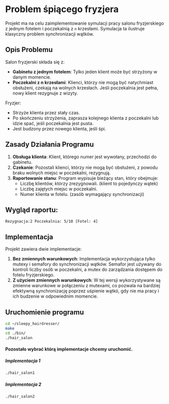 # Problem śpiącego fryzjera

Projekt ma na celu zaimplementowanie symulacji pracy salonu fryzjerskiego z jednym fotelem i poczekalnią z `n` krzesłami. Symulacja ta ilustruje klasyczny problem synchronizacji wątków.

## Opis Problemu

Salon fryzjerski składa się z:
- **Gabinetu z jednym fotelem**: Tylko jeden klient może być strzyżony w danym momencie.
- **Poczekalni z n krzesłami**: Klienci, którzy nie mogą być natychmiast obsłużeni, czekają na wolnych krzesłach. Jeśli poczekalnia jest pełna, nowy klient rezygnuje z wizyty.

Fryzjer:
- Strzyże klienta przez stały czas.
- Po skończeniu strzyżenia, zaprasza kolejnego klienta z poczekalni lub idzie spać, jeśli poczekalnia jest pusta.
- Jest budzony przez nowego klienta, jeśli śpi.

## Zasady Działania Programu

1. **Obsługa klienta**: Klient, którego numer jest wywołany, przechodzi do gabinetu.
2. **Czekanie**: Pozostali klienci, którzy nie mogą być obsłużeni, z powodu braku wolnych miejsc w poczekalni, rezygnują.
3. **Raportowanie stanu**: Program wypisuje bieżący stan, który obejmuje:
    - Liczbę klientów, którzy zrezygnowali. (klient to pojedynczy wątek)
    - Liczbę zajętych miejsc w poczekalni.
    - Numer klienta w fotelu. (zasób wymagający synchronizacji)

## Wygląd raportu:
    Rezygnacja:2 Poczekalnia: 5/10 [Fotel: 4]

## Implementacja

Projekt zawiera dwie implementacje:
1. **Bez zmiennych warunkowych**: Implementacja wykorzystująca tylko mutexy i semafory do synchronizacji wątków. Semafor jest używany do kontroli liczby osób w poczekalni, a mutex do zarządzania dostępem do fotelu fryzjerskiego.
2. **Z użyciem zmiennych warunkowych**: W tej wersji wykorzystywane są zmienne warunkowe w połączeniu z mutexami, co pozwala na bardziej efektywną synchronizację poprzez uśpienie wątkó, gdy nie ma pracy i ich budzenie w odpowiednim momencie.

## Uruchomienie programu
```bash
cd ~/sleepy_hairdresser/
make
cd ./bin/
./hair_salon
```
#### Pozostało wybrać którą implementacje chcemy uruchomić.
##### Implementacja 1
```bash
./hair_salon1
```
##### Implementacja 2
```bash
./hair_salon2
```

